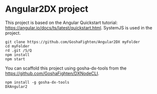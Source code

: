 # Angular2DX project

This project is based on the Angular Quickstart tutorial: https://angular.io/docs/ts/latest/quickstart.html. SystemJS is used in the project.

```
git clone https://github.com/GoshaFighten/Angular2DX myFolder
cd myFolder
rd .git /S/Q
npm install
npm start
```

You can scaffold this project using gosha-dx-tools from the https://github.com/GoshaFighten/DXNodeCLI.

```
npm install -g gosha-dx-tools
DXAngular2
```
